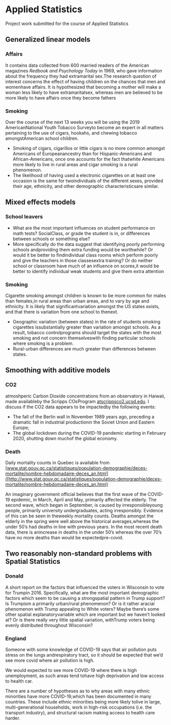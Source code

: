 # Applied Statistics
Project work submitted for the course of Applied Statistics

## Generalized linear models
### Affairs
It contains data collected from 600 married readers of the American magazines *Redbook and Psychology Today* in 1969, who gave information about the frequency they had extramarital sex.The research question of interest concerns the effect of having children on the chances that men and womenhave affairs. It is hypothesized that becoming a mother will make a woman less likely to have extramaritalsex, whereas men are believed to be more likely to have affairs once they become fathers

### Smoking 
Over the course of the next 13 weeks you will be using the 2019 AmericanNational Youth Tobacco Surveyto become an expert in all matters pertaining to the use of cigars, hookahs, and chewing tobacco amongstAmerican school children.

* Smoking of cigars, cigarillos or little cigars is no more common amongst Americans of Europeanancestry than for Hispanic-Americans and African-Americans, once one accounts for the fact thatwhite Americans more likely to live in rural areas and cigar smoking is a rural phenomenon.
* The likelihood of having used a electronic cigarettes on at least one occasion is the same for twoindividuals of the different sexes, provided their age, ethnicity, and other demographic characteristicsare similar.

## Mixed effects models
### School leavers
* What are the most important influences on student performance on math tests? SocialClass, or grade the student is in, or differences between schools or something else?
* More specifically do the data suggest that identifying poorly performing schools andproviding them extra funding would be worthwhile?  Or would it be better to findindividual class rooms which perform poorly and give the teachers in those classesextra training? Or do neither school or classroom have much of an influence on scores,it would be better to identify individual weak students and give them extra attention

### Smoking
Cigarette smoking amongst children is known to be more common for males than females,in rural areas than urban areas, and to vary by age and ethnicity. It is likely that significantvariation amongst the US states exists, and that there is variation from one school to thenext.

* Geographic variation (between states) in the rate of students smoking cigarettes issubstantially greater than variation amongst schools.  As a result, tobacco controlprograms should target the states with the most smoking and not concern themselveswith finding particular schools where smoking is a problem.
* Rural-urban differences are much greater than differences between states.

##  Smoothing with  additive models
### CO2
atmoshperic Carbon Dioxide concentrations from an observatory in Haiwaii, made availableby the Scripps COεProgram [atscrippsco2.ucsd.edu](atscrippsco2.ucsd.edu). I discuss if the CO2 data appears to be impactedby the following events:

* The fall of the Berlin wall in November 1989 years ago, preceding a dramatic fall in industrial productionin the Soviet Union and Eastern Europe;
* The global lockdown during the COVID-19 pandemic starting in February 2020, shutting down muchof the global economy.

### Death
Daily mortality counts in Quebec is available from [www.stat.gouv.qc.ca/statistiques/population-demographie/deces-mortalite/nombre-hebdomadaire-deces_an.html]([http://www.stat.gouv.qc.ca/statistiques/population-demographie/deces-mortalite/nombre-hebdomadaire-deces_an.html)

An imaginary government official believes that the first wave of the COVID-19 epidemic, in March, April and May, primarily affected the elderly. The second wave, which began in September, is caused by irresponsibleyoung people, primarily university undergraduates, acting irresponsibly. Evidence of this can be seen in theweekly mortality counts. Deaths amongst the elderly in the spring were well above the historical averages,whereas the under 50’s had deaths in line with previous years. In the most recent death data, there is anincrease in deaths in the under 50’s whereas the over 70’s have no more deaths than would be expectedpre-covid.

## Two reasonably non-standard problems with Spatial Statistics
### Donald
A short report on the factors that influenced the voters in Wisconsin to vote for Trumpin 2016. Specifically, what are the most important demographic factors which seem to be causing a strongspatial pattern in Trump support? Is Trumpism a primarily urban/rural phenomenon? Or is it rather aracial phenomenon with Trump appealing to White voters? Maybe there’s some other spatial explanatoryvariable which are important but we haven’t looked at? Or is there really very little spatial variation, withTrump voters being evenly distributed throughout Wisconsin?

### England
Someone with some knowledge of COVID-19 says that air pollution puts stress on the lungs andrespiratory tract, so it should be expected that we’d see more covid where air pollution is high.

We would expected to see more COVID-19 where there is high unemployment, as such areas tend tohave high deprivation and low access to health car. 

There are a number of hypotheses as to why areas with many ethnic minorities have more COVID-19,which has been documented in many countries. These include ethnic minorities being more likely tolive in large, multi-generational households, work in high-risk occupations (i.e. the transport industry), and structural racism making access to health care harder.

